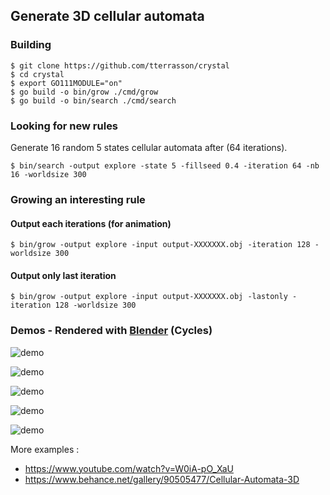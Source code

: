 ## Generate 3D cellular automata

### Building

```
$ git clone https://github.com/tterrasson/crystal
$ cd crystal
$ export GO111MODULE="on"
$ go build -o bin/grow ./cmd/grow
$ go build -o bin/search ./cmd/search
```

### Looking for new rules

Generate 16 random 5 states cellular automata after (64 iterations).

```
$ bin/search -output explore -state 5 -fillseed 0.4 -iteration 64 -nb 16 -worldsize 300
```

### Growing an interesting rule

#### Output each iterations (for animation)

```
$ bin/grow -output explore -input output-XXXXXXX.obj -iteration 128 -worldsize 300
```

#### Output only last iteration

```
$ bin/grow -output explore -input output-XXXXXXX.obj -lastonly -iteration 128 -worldsize 300
```

### Demos - Rendered with [Blender](https://www.blender.org/) (Cycles)

![demo](https://i.gyazo.com/48f9e3d10fca5472f4971fc672896717.png)

![demo](https://i.gyazo.com/99056ee4d79cba57a6073287c6187c8a.png)

![demo](https://media.giphy.com/media/L3L6fgN9HO6mj5AokY/giphy.gif)

![demo](https://media.giphy.com/media/ZG0yw17IqGS9yZOGo0/giphy.gif)

![demo](https://media.giphy.com/media/eMmgOUTYCJRZzGiwbb/giphy.gif)

More examples :
- https://www.youtube.com/watch?v=W0iA-pO_XaU
- https://www.behance.net/gallery/90505477/Cellular-Automata-3D